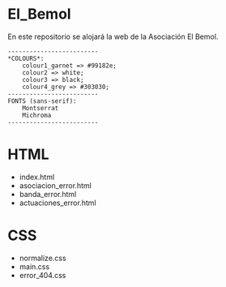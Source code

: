 # El_Bemol
En este repositorio se alojará la web de la Asociación El Bemol.

    -------------------------
    *COLOURS*:
        colour1_garnet => #99182e;
        colour2 => white;
        colour3 => black;
        colour4_grey => #303030;
    -------------------------
    FONTS (sans-serif):
        Montserrat
        Michroma    
    -------------------------


# HTML
  - index.html
  - asociacion_error.html
  - banda_error.html
  - actuaciones_error.html

# CSS
  - normalize.css
  - main.css
  - error_404.css
